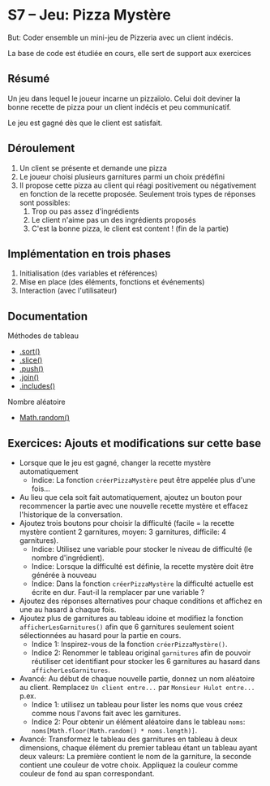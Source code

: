 # S7 – Jeu: Pizza Mystère

But: Coder ensemble un mini-jeu de Pizzeria avec un client indécis.

La base de code est étudiée en cours, elle sert de support aux exercices

## Résumé

Un jeu dans lequel le joueur incarne un pizzaïolo. Celui doit deviner la bonne recette de pizza pour un client indécis et peu communicatif.

Le jeu est gagné dès que le client est satisfait.

## Déroulement

1. Un client se présente et demande une pizza
2. Le joueur choisi plusieurs garnitures parmi un choix prédéfini
3. Il propose cette pizza au client qui réagi positivement ou négativement en fonction de la recette proposée. Seulement trois types de réponses sont possibles:
    1. Trop ou pas assez d'ingrédients
    2. Le client n'aime pas un des ingrédients proposés
    3. C'est la bonne pizza, le client est content ! (fin de la partie)

## Implémentation en trois phases

1. Initialisation (des variables et références)
2. Mise en place (des éléments, fonctions et événements)
3. Interaction (avec l'utilisateur)

## Documentation 

Méthodes de tableau
- [.sort()](https://developer.mozilla.org/fr/docs/Web/JavaScript/Reference/Objets_globaux/Array/sort)
- [.slice()](https://developer.mozilla.org/fr/docs/Web/JavaScript/Reference/Objets_globaux/Array/slice)
- [.push()](https://developer.mozilla.org/fr/docs/Web/JavaScript/Reference/Objets_globaux/Array/push)
- [.join()](https://developer.mozilla.org/fr/docs/Web/JavaScript/Reference/Objets_globaux/Array/join)
- [.includes()](https://developer.mozilla.org/fr/docs/Web/JavaScript/Reference/Objets_globaux/Array/includes)

Nombre aléatoire
- [Math.random()](https://developer.mozilla.org/fr/docs/Web/JavaScript/Reference/Objets_globaux/Math/random)

## Exercices: Ajouts et modifications sur cette base

- Lorsque que le jeu est gagné, changer la recette mystère automatiquement
    - Indice: La fonction `créerPizzaMystère` peut être appelée plus d'une fois...
- Au lieu que cela soit fait automatiquement, ajoutez un bouton pour recommencer la partie avec une nouvelle recette mystère et effacez l'historique de la conversation.
- Ajoutez trois boutons pour choisir la difficulté (facile = la recette mystère contient 2 garnitures, moyen: 3 garnitures, difficile: 4 garnitures).
    - Indice: Utilisez une variable pour stocker le niveau de difficulté (le nombre d'ingrédient).
    - Indice: Lorsque la difficulté est définie, la recette mystère doit être générée à nouveau
    - Indice: Dans la fonction `créerPizzaMystère` la difficulté actuelle est écrite en dur. Faut-il la remplacer par une variable ?
- Ajoutez des réponses alternatives pour chaque conditions et affichez en une au hasard à chaque fois.
- Ajoutez plus de garnitures au tableau idoine et modifiez la fonction `afficherLesGarnitures()` afin que 6 garnitures seulement soient sélectionnées au hasard pour la partie en cours.
    - Indice 1: Inspirez-vous de la fonction `créerPizzaMystère()`.
    - Indice 2: Renommer le tableau original `garnitures` afin de pouvoir réutiliser cet identifiant pour stocker les 6 garnitures au hasard dans `afficherLesGarnitures`.
- Avancé: Au début de chaque nouvelle partie, donnez un nom aléatoire au client. Remplacez `Un client entre...` par `Monsieur Hulot entre...` p.ex.
    - Indice 1: utilisez un tableau pour lister les noms que vous créez comme nous l'avons fait avec les garnitures.
    - Indice 2: Pour obtenir un élément aléatoire dans le tableau `noms`: `noms[Math.floor(Math.random() * noms.length)]`.
- Avancé: Transformez le tableau des garnitures en tableau à deux dimensions, chaque élément du premier tableau étant un tableau ayant deux valeurs: La première contient le nom de la garniture, la seconde contient une couleur de votre choix. Appliquez la couleur comme couleur de fond au span correspondant.
